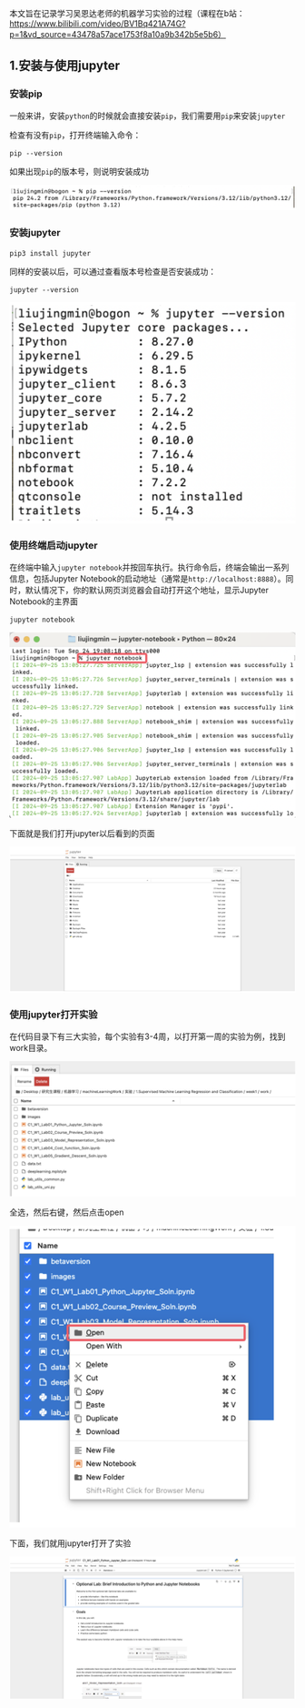 本文旨在记录学习吴恩达老师的机器学习实验的过程（课程在b站：https://www.bilibili.com/video/BV1Bq421A74G?p=1&vd_source=43478a57ace1753f8a10a9b342b5e5b6）

## 1.安装与使用jupyter

### 安装pip

一般来讲，安装`python`的时候就会直接安装`pip`，我们需要用`pip`来安装`jupyter`

检查有没有`pip`，打开终端输入命令：

```shell
pip --version
```

如果出现`pip`的版本号，则说明安装成功

![QQ_1727244354465](./images/pipVersion.png)

### 安装jupyter

```shell
pip3 install jupyter
```

同样的安装以后，可以通过查看版本号检查是否安装成功：

```shell
jupyter --version
```

![QQ_1727244647680](./images/jupyterVersion.png)

### 使用终端启动jupyter

在终端中输入`jupyter notebook`并按回车执行。执行命令后，终端会输出一系列信息，包括Jupyter Notebook的启动地址（通常是`http://localhost:8888`）。同时，默认情况下，你的默认网页浏览器会自动打开这个地址，显示Jupyter Notebook的主界面

```shell
jupyter notebook
```

![QQ_1727244726277](./images/openJupyter.png)

下面就是我们打开jupyter以后看到的页面

![QQ_1727244755265](./images/jupyterHome.png)

### 使用jupyter打开实验

在代码目录下有三大实验，每个实验有3-4周，以打开第一周的实验为例，找到work目录。

![QQ_1727245924929](./images/week1Lab.png)

全选，然后右键，然后点击open

![QQ_1727245941358](./images/openLab.png)

下面，我们就用jupyter打开了实验

![QQ_1727245954124](./images/QQ_1727246616250.png)